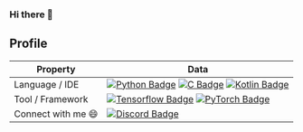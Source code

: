 ### Hi there 👋

## Profile
Property                 | Data  
-------------------------|------
Language / IDE           | [![Python Badge](https://img.shields.io/badge/-Visual%20Studio%20Code-3776AB?style=flat&logo=Python&logoColor=white)](https://github.com/search?l=Python&q=user:Edotnd&type=Repositories) [![C Badge](https://img.shields.io/badge/-Visual%20Studio%20Code-A8B9CC?style=flat&logo=C&logoColor=white)](https://github.com/search?q=user%3AEdotnd&type=Repositories) [![Kotlin Badge](https://img.shields.io/badge/-Android%20Studio-01D277?style=flat&logo=Kotlin&logoColor=white)](https://developer.android.com/studio)
Tool / Framework         | [![Tensorflow Badge](https://img.shields.io/badge/-Tensorflow-FF6600?style=flat&logo=Tensorflow&logoColor=white)](https://www.tensorflow.org) [![PyTorch Badge](https://img.shields.io/badge/-Protobuf%20Deserializer-red?style=flat&logo=PyTorch&logoColor=white)](https://pytorch.org/)
Connect with me :smile:  | [![Discord Badge](https://img.shields.io/badge/-Edotnd%235486-8080ff?style=flat&logo=discord&logoColor=white)](https://discord.com/)

